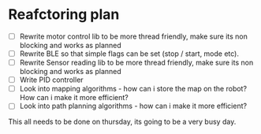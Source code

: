 # Reafctoring plan

- [ ] Rewrite motor control lib to be more thread friendly, make sure its non blocking and works as planned
- [ ] Rewrite BLE so that simple flags can be set (stop / start, mode etc).
- [ ] Rewrite Sensor reading lib to be more thread friendly, make sure its non blocking and works as planned
- [ ] Write PID controller
- [ ] Look into mapping algorithms - how can i store the map on the robot? How can i make it more efficient?
- [ ] Look into path planning algorithms - how can i make it more efficient?

This all needs to be done on thursday, its going to be a very busy day.